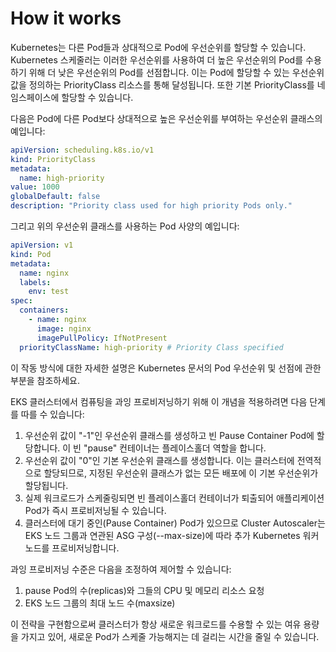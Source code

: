 # How it works

Kubernetes는 다른 Pod들과 상대적으로 Pod에 우선순위를 할당할 수 있습니다. Kubernetes 스케줄러는 이러한 우선순위를 사용하여 더 높은 우선순위의 Pod를 수용하기 위해 더 낮은 우선순위의 Pod를 선점합니다. 이는 Pod에 할당할 수 있는 우선순위 값을 정의하는 PriorityClass 리소스를 통해 달성됩니다. 또한 기본 PriorityClass를 네임스페이스에 할당할 수 있습니다.

다음은 Pod에 다른 Pod보다 상대적으로 높은 우선순위를 부여하는 우선순위 클래스의 예입니다:

```yaml
apiVersion: scheduling.k8s.io/v1
kind: PriorityClass
metadata:
  name: high-priority
value: 1000
globalDefault: false
description: "Priority class used for high priority Pods only."
```

그리고 위의 우선순위 클래스를 사용하는 Pod 사양의 예입니다:

```yaml
apiVersion: v1
kind: Pod
metadata:
  name: nginx
  labels:
    env: test
spec:
  containers:
    - name: nginx
      image: nginx
      imagePullPolicy: IfNotPresent
  priorityClassName: high-priority # Priority Class specified
```

이 작동 방식에 대한 자세한 설명은 Kubernetes 문서의 Pod 우선순위 및 선점에 관한 부분을 참조하세요.

EKS 클러스터에서 컴퓨팅을 과잉 프로비저닝하기 위해 이 개념을 적용하려면 다음 단계를 따를 수 있습니다:

1. 우선순위 값이 "-1"인 우선순위 클래스를 생성하고 빈 Pause Container Pod에 할당합니다. 이 빈 "pause" 컨테이너는 플레이스홀더 역할을 합니다.
2. 우선순위 값이 "0"인 기본 우선순위 클래스를 생성합니다. 이는 클러스터에 전역적으로 할당되므로, 지정된 우선순위 클래스가 없는 모든 배포에 이 기본 우선순위가 할당됩니다.
3. 실제 워크로드가 스케줄링되면 빈 플레이스홀더 컨테이너가 퇴출되어 애플리케이션 Pod가 즉시 프로비저닝될 수 있습니다.
4. 클러스터에 대기 중인(Pause Container) Pod가 있으므로 Cluster Autoscaler는 EKS 노드 그룹과 연관된 ASG 구성(--max-size)에 따라 추가 Kubernetes 워커 노드를 프로비저닝합니다.

과잉 프로비저닝 수준은 다음을 조정하여 제어할 수 있습니다:

1. pause Pod의 수(replicas)와 그들의 CPU 및 메모리 리소스 요청&#x20;
2. EKS 노드 그룹의 최대 노드 수(maxsize)&#x20;

이 전략을 구현함으로써 클러스터가 항상 새로운 워크로드를 수용할 수 있는 여유 용량을 가지고 있어, 새로운 Pod가 스케줄 가능해지는 데 걸리는 시간을 줄일 수 있습니다.

